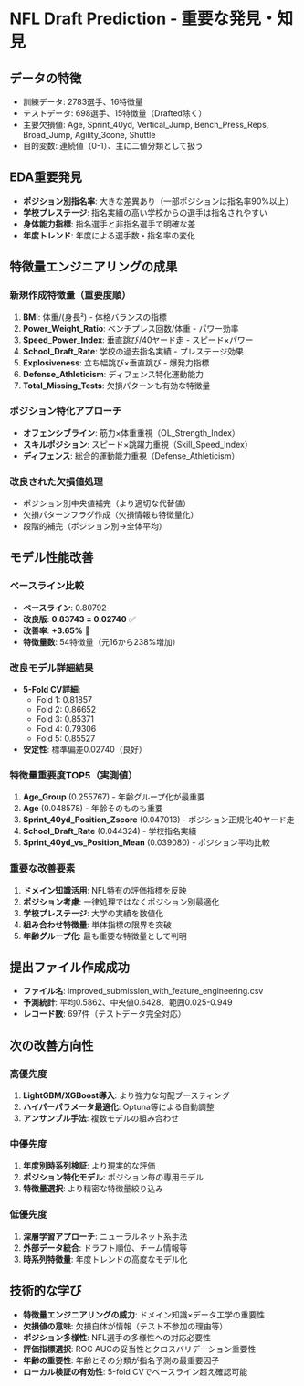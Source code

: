 # NFL Draft Prediction - 重要な発見・知見

## データの特徴
- 訓練データ: 2783選手、16特徴量
- テストデータ: 698選手、15特徴量（Drafted除く）
- 主要欠損値: Age, Sprint_40yd, Vertical_Jump, Bench_Press_Reps, Broad_Jump, Agility_3cone, Shuttle
- 目的変数: 連続値（0-1）、主に二値分類として扱う

## EDA重要発見
- **ポジション別指名率**: 大きな差異あり（一部ポジションは指名率90%以上）
- **学校プレステージ**: 指名実績の高い学校からの選手は指名されやすい
- **身体能力指標**: 指名選手と非指名選手で明確な差
- **年度トレンド**: 年度による選手数・指名率の変化

## 特徴量エンジニアリングの成果

### 新規作成特徴量（重要度順）
1. **BMI**: 体重/(身長²) - 体格バランスの指標
2. **Power_Weight_Ratio**: ベンチプレス回数/体重 - パワー効率
3. **Speed_Power_Index**: 垂直跳び/40ヤード走 - スピード×パワー
4. **School_Draft_Rate**: 学校の過去指名実績 - プレステージ効果
5. **Explosiveness**: 立ち幅跳び×垂直跳び - 爆発力指標
6. **Defense_Athleticism**: ディフェンス特化運動能力
7. **Total_Missing_Tests**: 欠損パターンも有効な特徴量

### ポジション特化アプローチ
- **オフェンシブライン**: 筋力×体重重視（OL_Strength_Index）
- **スキルポジション**: スピード×跳躍力重視（Skill_Speed_Index）
- **ディフェンス**: 総合的運動能力重視（Defense_Athleticism）

### 改良された欠損値処理
- ポジション別中央値補完（より適切な代替値）
- 欠損パターンフラグ作成（欠損情報も特徴量化）
- 段階的補完（ポジション別→全体平均）

## モデル性能改善

### ベースライン比較
- **ベースライン**: 0.80792
- **改良版**: **0.83743 ± 0.02740** ✅
- **改善率**: **+3.65%** 🎉
- **特徴量数**: 54特徴量（元16から238%増加）

### 改良モデル詳細結果
- **5-Fold CV詳細**:
  - Fold 1: 0.81857
  - Fold 2: 0.86652
  - Fold 3: 0.85371
  - Fold 4: 0.79306
  - Fold 5: 0.85527
- **安定性**: 標準偏差0.02740（良好）

### 特徴量重要度TOP5（実測値）
1. **Age_Group** (0.255767) - 年齢グループ化が最重要
2. **Age** (0.048578) - 年齢そのものも重要
3. **Sprint_40yd_Position_Zscore** (0.047013) - ポジション正規化40ヤード走
4. **School_Draft_Rate** (0.044324) - 学校指名実績
5. **Sprint_40yd_vs_Position_Mean** (0.039080) - ポジション平均比較

### 重要な改善要素
1. **ドメイン知識活用**: NFL特有の評価指標を反映
2. **ポジション考慮**: 一律処理ではなくポジション別最適化
3. **学校プレステージ**: 大学の実績を数値化
4. **組み合わせ特徴量**: 単体指標の限界を突破
5. **年齢グループ化**: 最も重要な特徴量として判明

## 提出ファイル作成成功
- **ファイル名**: improved_submission_with_feature_engineering.csv
- **予測統計**: 平均0.5862、中央値0.6428、範囲0.025-0.949
- **レコード数**: 697件（テストデータ完全対応）

## 次の改善方向性

### 高優先度
1. **LightGBM/XGBoost導入**: より強力な勾配ブースティング
2. **ハイパーパラメータ最適化**: Optuna等による自動調整
3. **アンサンブル手法**: 複数モデルの組み合わせ

### 中優先度
1. **年度別時系列検証**: より現実的な評価
2. **ポジション特化モデル**: ポジション毎の専用モデル
3. **特徴量選択**: より精密な特徴量絞り込み

### 低優先度
1. **深層学習アプローチ**: ニューラルネット系手法
2. **外部データ統合**: ドラフト順位、チーム情報等
3. **時系列特徴量**: 年度トレンドの高度なモデル化

## 技術的な学び
- **特徴量エンジニアリングの威力**: ドメイン知識×データ工学の重要性
- **欠損値の意味**: 欠損自体が情報（テスト不参加の理由等）
- **ポジション多様性**: NFL選手の多様性への対応必要性
- **評価指標選択**: ROC AUCの妥当性とクロスバリデーション重要性
- **年齢の重要性**: 年齢とその分類が指名予測の最重要因子
- **ローカル検証の有効性**: 5-fold CVでベースライン超え確認可能
